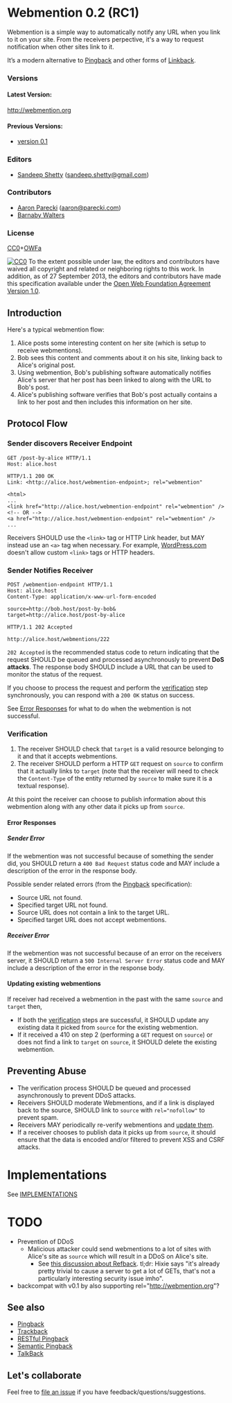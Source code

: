 # Webmention 0.2 (RC1)

Webmention is a simple way to automatically notify any URL when you link to it on your site. From the receivers perpective, it's a way to request notification when other sites link to it.

It’s a modern alternative to [Pingback](http://www.hixie.ch/specs/pingback/pingback) and other forms of [Linkback](http://en.wikipedia.org/wiki/Linkback).

### Versions

#### Latest Version:
http://webmention.org

#### Previous Versions:
* [version 0.1](https://github.com/converspace/webmention/blob/c9ab07947d00656237d9a5e626c78148da7166eb/README.md)


### Editors
* [Sandeep Shetty](http://sandeep.io/) (sandeep.shetty@gmail.com)

### Contributors
* [Aaron Parecki](http://aaronparecki.com/) (aaron@parecki.com)
* [Barnaby Walters](http://waterpigs.co.uk/)


### License

[CC0](http://creativecommons.org/choose/zero/)+[OWFa](http://www.openwebfoundation.org/legal/the-owf-1-0-agreements/owfa-1-0)

<a rel="license" href="http://creativecommons.org/publicdomain/zero/1.0/"><img alt="CC0" src="http://i.creativecommons.org/p/zero/1.0/80x15.png"></a> To the extent possible under law, the editors and contributors have waived all copyright and related or neighboring rights to this work. In addition, as of 27 September 2013, the editors and contributors have made this specification available under the <a rel="license" href="http://www.openwebfoundation.org/legal/the-owf-1-0-agreements/owfa-1-0">Open Web Foundation Agreement Version 1.0</a>.

## Introduction

Here's a typical webmention flow:

1. Alice posts some interesting content on her site (which is setup to receive webmentions).
2. Bob sees this content and comments about it on his site, linking back to Alice's original post.
3. Using webmention, Bob's publishing software automatically notifies Alice's server that her post has been linked to along with the URL to Bob's post.
4. Alice's publishing software verifies that Bob's post actually contains a link to her post and then includes this information on her site.


## Protocol Flow

### Sender discovers Receiver Endpoint

```http
GET /post-by-alice HTTP/1.1
Host: alice.host
```
```http
HTTP/1.1 200 OK
Link: <http://alice.host/webmention-endpoint>; rel="webmention"

<html>
...
<link href="http://alice.host/webmention-endpoint" rel="webmention" />
<!-- OR -->
<a href="http://alice.host/webmention-endpoint" rel="webmention" />
...
```

Receivers SHOULD use the `<link>` tag or HTTP Link header, but MAY instead use an `<a>` tag when necessary. For example, [WordPress.com](http://wordpress.com/) doesn't allow custom `<link>` tags or HTTP headers.

### Sender Notifies Receiver

```http
POST /webmention-endpoint HTTP/1.1
Host: alice.host
Content-Type: application/x-www-url-form-encoded

source=http://bob.host/post-by-bob&
target=http://alice.host/post-by-alice
```
```http
HTTP/1.1 202 Accepted

http://alice.host/webmentions/222
```

`202 Accepted` is the recommended status code to return indicating that the request SHOULD be queued and processed asynchronously to prevent __DoS attacks__. The response body SHOULD include a URL that can be used to monitor the status of the request.

If you choose to process the request and perform the [verification](#verification) step synchronously, you can respond with a `200 OK` status on success.

See [Error Responses](#error-responses) for what to do when the webmention is not successful.



### Verification
1. The receiver SHOULD check that `target` is a valid resource belonging to it and that it accepts webmentions.
2. The receiver SHOULD perform a HTTP `GET` request on `source` to confirm that it actually links to `target` (note that the receiver will need to check the `Content-Type` of the entity returned by `source` to make sure it is a textual response).

At this point the receiver can choose to publish information about this webmention along with any other data it picks up from `source`.


#### Error Responses

##### Sender Error

If the webmention was not successful because of something the sender did, you SHOULD return a `400 Bad Request` status code and MAY include a description of the error in the response body.

Possible sender related errors (from the [Pingback](http://www.hixie.ch/specs/pingback/pingback) specification):
* Source URL not found.
* Specified target URL not found.
* Source URL does not contain a link to the target URL.
* Specified target URL does not accept webmentions.

##### Receiver Error

If the webmention was not successful because of an error on the receivers server, it SHOULD return a `500 Internal Server Error` status code and MAY include a description of the error in the response body.


#### Updating existing webmentions
If receiver had received a webmention in the past with the same `source` and `target` then,
* If both the [verification](#verification) steps are successful, it SHOULD update any existing data it picked from `source` for the existing webmention.
* If it received a 410 on step 2 (performing a `GET` request on `source`) or does not find a link to `target` on `source`, it SHOULD delete the existing webmention.


## Preventing Abuse
* The verification process SHOULD be queued and processed asynchronously to prevent DDoS attacks.
* Receivers SHOULD moderate Webmentions, and if a link is displayed back to the source, SHOULD link to `source` with `rel="nofollow"` to prevent spam.
* Receivers MAY periodically re-verify webmentions and [update them](#updating-existing-webmentions).
* If a receiver chooses to publish data it picks up from `source`, it should ensure that the data is encoded and/or filtered to prevent XSS and CSRF attacks.


# Implementations
See [IMPLEMENTATIONS](IMPLEMENTATIONS.md)

# TODO
* Prevention of DDoS 
  * Malicious attacker could send webmentions to a lot of sites with Alice's site as `source` which will result in a DDoS on Alice's site.
    * See [this discussion about Refback](http://krijnhoetmer.nl/irc-logs/whatwg/20111122#l-387). tl;dr: Hixie says "it's already pretty trivial to cause a server to get a lot of GETs, that's not a particularly interesting security issue imho".
* backcompat with v0.1 by also supporting rel="http://webmention.org"?
 
  
## See also

* [Pingback](http://www.hixie.ch/specs/pingback/pingback)
* [Trackback](http://archive.cweiske.de/trackback/trackback-1.2.html)
* [RESTful Pingback](http://www.w3.org/wiki/Pingback)
* [Semantic Pingback](http://aksw.org/projects/semanticpingback)
* [TalkBack](http://elie.im/publication/reclaiming-the-blogosphere-talkBack-a-secure-linkBack-protocol-for-weblogs#.UIWq_k4geoM)


## Let's collaborate
Feel free to [file an issue](https://github.com/converspace/webmention/issues) if you have feedback/questions/suggestions.

